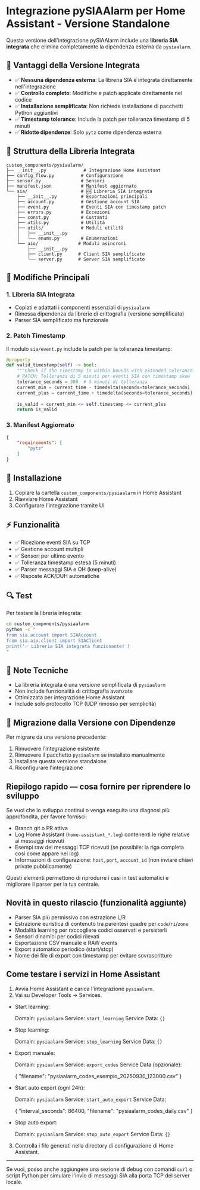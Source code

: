 # Integrazione pySIAAlarm per Home Assistant - Versione Standalone

Questa versione dell'integrazione pySIAAlarm include una **libreria SIA integrata** che elimina completamente la dipendenza esterna da `pysiaalarm`.

## 🎯 Vantaggi della Versione Integrata

- ✅ **Nessuna dipendenza esterna**: La libreria SIA è integrata direttamente nell'integrazione
- ✅ **Controllo completo**: Modifiche e patch applicate direttamente nel codice
- ✅ **Installazione semplificata**: Non richiede installazione di pacchetti Python aggiuntivi
- ✅ **Timestamp tolerance**: Include la patch per tolleranza timestamp di 5 minuti
- ✅ **Ridotte dipendenze**: Solo `pytz` come dipendenza esterna

## 📁 Struttura della Libreria Integrata

```
custom_components/pysiaalarm/
├── __init__.py              # Integrazione Home Assistant
├── config_flow.py          # Configurazione
├── sensor.py               # Sensori
├── manifest.json           # Manifest aggiornato
└── sia/                    # 🆕 Libreria SIA integrata
    ├── __init__.py         # Esportazioni principali
    ├── account.py          # Gestione account SIA
    ├── event.py            # Eventi SIA con timestamp patch
    ├── errors.py           # Eccezioni
    ├── const.py            # Costanti
    ├── utils.py            # Utilità
    ├── utils/              # Moduli utilità
    │   ├── __init__.py
    │   └── enums.py        # Enumerazioni
    └── aio/               # Moduli asincroni
        ├── __init__.py
        ├── client.py      # Client SIA semplificato
        └── server.py      # Server SIA semplificato
```

## 🔧 Modifiche Principali

### 1. Libreria SIA Integrata
- Copiati e adattati i componenti essenziali di `pysiaalarm`
- Rimossa dipendenza da librerie di crittografia (versione semplificata)
- Parser SIA semplificato ma funzionale

### 2. Patch Timestamp
Il modulo `sia/event.py` include la patch per la tolleranza timestamp:

```python
@property
def valid_timestamp(self) -> bool:
    """Check if the timestamp is within bounds with extended tolerance."""
    # PATCH: Tolleranza di 5 minuti per eventi SIA con timestamp skew
    tolerance_seconds = 300  # 5 minuti di tolleranza
    current_min = current_time - timedelta(seconds=tolerance_seconds)
    current_plus = current_time + timedelta(seconds=tolerance_seconds)
    
    is_valid = current_min <= self.timestamp <= current_plus
    return is_valid
```

### 3. Manifest Aggiornato
```json
{
    "requirements": [
        "pytz"
    ]
}
```

## 🚀 Installazione

1. Copiare la cartella `custom_components/pysiaalarm` in Home Assistant
2. Riavviare Home Assistant
3. Configurare l'integrazione tramite UI

## ⚡ Funzionalità

- ✅ Ricezione eventi SIA su TCP
- ✅ Gestione account multipli
- ✅ Sensori per ultimo evento
- ✅ Tolleranza timestamp estesa (5 minuti)
- ✅ Parser messaggi SIA e OH (keep-alive)
- ✅ Risposte ACK/DUH automatiche

## 🔍 Test

Per testare la libreria integrata:

```bash
cd custom_components/pysiaalarm
python -c "
from sia.account import SIAAccount
from sia.aio.client import SIAClient
print('✅ Libreria SIA integrata funzionante!')
"
```

## 📝 Note Tecniche

- La libreria integrata è una versione semplificata di `pysiaalarm`
- Non include funzionalità di crittografia avanzate
- Ottimizzata per integrazione Home Assistant
- Include solo protocollo TCP (UDP rimosso per semplicità)

## 🔄 Migrazione dalla Versione con Dipendenze

Per migrare da una versione precedente:

1. Rimuovere l'integrazione esistente
2. Rimuovere il pacchetto `pysiaalarm` se installato manualmente
3. Installare questa versione standalone
4. Riconfigurare l'integrazione

## Riepilogo rapido — cosa fornire per riprendere lo sviluppo

Se vuoi che lo sviluppo continui o venga eseguita una diagnosi più approfondita, per favore fornisci:

- Branch git o PR attiva
- Log Home Assistant (`home-assistant_*.log`) contenenti le righe relative ai messaggi ricevuti
- Esempi raw dei messaggi TCP ricevuti (se possibile: la riga completa così come appare nei log)
- Informazioni di configurazione: `host`, `port`, `account_id` (non inviare chiavi private pubblicamente)

Questi elementi permettono di riprodurre i casi in test automatici e migliorare il parser per la tua centrale.

## Novità in questo rilascio (funzionalità aggiunte)

- Parser SIA più permissivo con estrazione L/R
- Estrazione euristica di contenuto tra parentesi quadre per `code`/`ri`/`zone`
- Modalità learning per raccogliere codici osservati e persisterli
- Sensori dinamici per codici rilevati
- Esportazione CSV manuale e RAW events
- Export automatico periodico (start/stop)
- Nome dei file di export con timestamp per evitare sovrascritture

## Come testare i servizi in Home Assistant

1) Avvia Home Assistant e carica l'integrazione `pysiaalarm`.
2) Vai su Developer Tools → Services.

- Start learning:

    Domain: `pysiaalarm`
    Service: `start_learning`
    Service Data: `{}`

- Stop learning:

    Domain: `pysiaalarm`
    Service: `stop_learning`
    Service Data: `{}`

- Export manuale:

    Domain: `pysiaalarm`
    Service: `export_codes`
    Service Data (opzionale):

    {
        "filename": "pysiaalarm_codes_esempio_20250930_123000.csv"
    }

- Start auto export (ogni 24h):

    Domain: `pysiaalarm`
    Service: `start_auto_export`
    Service Data:

    {
        "interval_seconds": 86400,
        "filename": "pysiaalarm_codes_daily.csv"
    }

- Stop auto export:

    Domain: `pysiaalarm`
    Service: `stop_auto_export`
    Service Data: `{}`

3) Controlla i file generati nella directory di configurazione di Home Assistant.

---

Se vuoi, posso anche aggiungere una sezione di debug con comandi `curl` o script Python per simulare l'invio di messaggi SIA alla porta TCP del server locale.